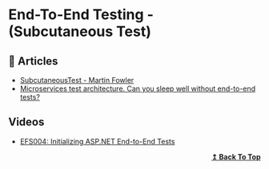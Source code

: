 
# End-To-End Testing - (Subcutaneous Test)

## 📝 Articles
- [SubcutaneousTest - Martin Fowler](https://martinfowler.com/bliki/SubcutaneousTest.html) 
- [Microservices test architecture. Can you sleep well without end-to-end tests?](https://threedots.tech/post/microservices-test-architecture/)
## Videos
- [EFS004: Initializing ASP.NET End-to-End Tests](https://www.youtube.com/watch?v=NcGybsFRLO8)

<div align="right">
  <b><a href="#contents">↥ Back To Top</a></b>
</div>
